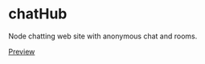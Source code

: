 chatHub
=======

Node chatting web site with anonymous chat and rooms.

[Preview](http://54.186.137.48:3000/)
